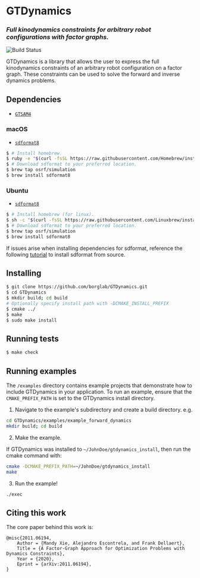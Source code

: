# GTDynamics

### *Full kinodynamics constraints for arbitrary robot configurations with factor graphs.*
<!-- =================================================== -->

![Build Status](https://travis-ci.com/Alescontrela/GTDynamics.svg?token=V6isP7NT7qX4qsBuX1sY&branch=master)

GTDynamics is a library that allows the user to express the full kinodynamics constraints of an arbitrary robot configuration on a factor graph. These constraints can be used to solve the forward and inverse dynamics problems.

## Dependencies

* [`GTSAM4`](https://github.com/borglab/gtsam)

### macOS
* [`sdformat8`](https://bitbucket.org/osrf/sdformat/src/default/)
```bash
$ # Install homebrew.
$ ruby -e "$(curl -fsSL https://raw.githubusercontent.com/Homebrew/install/master/install)"
$ # Download sdformat to your preferred location.
$ brew tap osrf/simulation
$ brew install sdformat8
```

### Ubuntu
* [`sdformat8`](https://bitbucket.org/osrf/sdformat/src/default/)
```bash
$ # Install homebrew (for linux).
$ sh -c "$(curl -fsSL https://raw.githubusercontent.com/Linuxbrew/install/master/install.sh)"
$ # Download sdformat to your preferred location.
$ brew tap osrf/simulation
$ brew install sdformat8
```

If issues arise when installing dependencies for sdformat, reference the following [tutorial](http://gazebosim.org/tutorials?tut=install_dependencies_from_source) to install sdformat from source.

## Installing
```bash
$ git clone https://github.com/borglab/GTDynamics.git
$ cd GTDynamics
$ mkdir build; cd build
# Optionally specify install path with -DCMAKE_INSTALL_PREFIX
$ cmake ../
$ make
$ sudo make install
```

## Running tests

```bash
$ make check
```

## Running examples

The `/examples` directory contains example projects that demonstrate how to include GTDynamics in your application. To run an example, ensure that the `CMAKE_PREFIX_PATH` is set to the GTDynamics install directory.

1. Navigate to the example's subdirectory and create a build directory. e.g.
```bash
cd GTDynamics/examples/example_forward_dynamics
mkdir build; cd build
```

2. Make the example.

If GTDynamics was installed to `~/JohnDoe/gtdynamics_install`, then run the cmake command with:

```bash
cmake -DCMAKE_PREFIX_PATH=~/JohnDoe/gtdynamics_install
make
```

3. Run the example!
```bash
./exec
```

## Citing this work

The core paper behind this work is:
```
@misc{2011.06194,
    Author = {Mandy Xie, Alejandro Escontrela, and Frank Dellaert},
    Title = {A Factor-Graph Approach for Optimization Problems with Dynamics Constraints},
    Year = {2020},
    Eprint = {arXiv:2011.06194},
}
```

